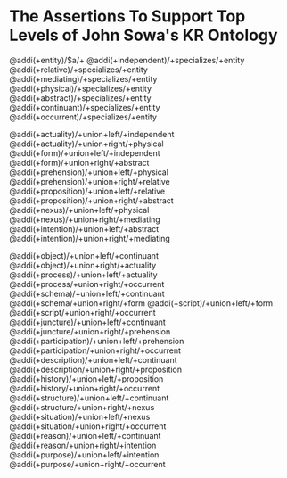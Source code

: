 The Assertions To Support Top Levels of John Sowa's KR Ontology
===============================================================

@addi(+entity)/$a/+
@addi(+independent)/+specializes/+entity
@addi(+relative)/+specializes/+entity
@addi(+mediating)/+specializes/+entity
@addi(+physical)/+specializes/+entity
@addi(+abstract)/+specializes/+entity
@addi(+continuant)/+specializes/+entity
@addi(+occurrent)/+specializes/+entity

@addi(+actuality)/+union+left/+independent
@addi(+actuality)/+union+right/+physical
@addi(+form)/+union+left/+independent
@addi(+form)/+union+right/+abstract
@addi(+prehension)/+union+left/+physical
@addi(+prehension)/+union+right/+relative
@addi(+proposition)/+union+left/+relative
@addi(+proposition)/+union+right/+abstract
@addi(+nexus)/+union+left/+physical
@addi(+nexus)/+union+right/+mediating
@addi(+intention)/+union+left/+abstract
@addi(+intention)/+union+right/+mediating

@addi(+object)/+union+left/+continuant
@addi(+object)/+union+right/+actuality
@addi(+process)/+union+left/+actuality
@addi(+process/+union+right/+occurrent
@addi(+schema)/+union+left/+continuant
@addi(+schema/+union+right/+form
@addi(+script)/+union+left/+form
@addi(+script/+union+right/+occurrent
@addi(+juncture)/+union+left/+continuant
@addi(+juncture/+union+right/+prehension
@addi(+participation)/+union+left/+prehension
@addi(+participation/+union+right/+occurrent
@addi(+description)/+union+left/+continuant
@addi(+description/+union+right/+proposition
@addi(+history)/+union+left/+proposition
@addi(+history/+union+right/+occurrent
@addi(+structure)/+union+left/+continuant
@addi(+structure/+union+right/+nexus
@addi(+situation)/+union+left/+nexus
@addi(+situation/+union+right/+occurrent
@addi(+reason)/+union+left/+continuant
@addi(+reason/+union+right/+intention
@addi(+purpose)/+union+left/+intention
@addi(+purpose/+union+right/+occurrent